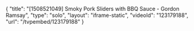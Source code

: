 {
    "title": "[1508521049] Smoky Pork Sliders with BBQ Sauce - Gordon Ramsay",
    "type": "solo",
    "layout": "iframe-static",
    "videoId": "123179188",
    "url": "\/tvpembed\/123179188"
}